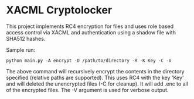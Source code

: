 # XACML Cryptolocker
This project implements RC4 encryption for files and uses role based access control via XACML and authentication using a shadow file with SHA512 hashes. 

Sample run:
```
python main.py -A encrypt -D /path/to/directory -R -K Key -C -V
```
The above command will recursively encrypt the contents in the directory specified (relative paths are supported). This uses RC4 with the key 'Key' and will deleted the unencrypted files (-C for cleanup). It will add .enc to all of the encrypted files. The -V argument is used for verbose output.
